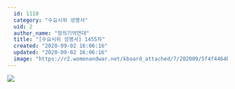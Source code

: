 ```yaml
---
  id: 1110
  category: "수요시위 성명서"
  uid: 2
  author_name: "정의기억연대"
  title: "[수요시위 성명서] 1455차"
  created: "2020-09-02 16:06:16"
  updated: "2020-09-02 16:06:16"
  image: "https://r2.womenandwar.net/kboard_attached/7/202009/5f4f4464b4e558336290.jpg"
---
```

![](https://r2.womenandwar.net/kboard_attached/7/202009/5f4f4464b4e558336290.jpg)